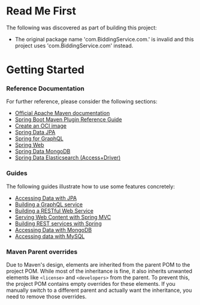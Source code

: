 # Read Me First
The following was discovered as part of building this project:

* The original package name 'com.BiddingService.com.' is invalid and this project uses 'com.BiddingService.com' instead.

# Getting Started

### Reference Documentation
For further reference, please consider the following sections:

* [Official Apache Maven documentation](https://maven.apache.org/guides/index.html)
* [Spring Boot Maven Plugin Reference Guide](https://docs.spring.io/spring-boot/3.3.4/maven-plugin)
* [Create an OCI image](https://docs.spring.io/spring-boot/3.3.4/maven-plugin/build-image.html)
* [Spring Data JPA](https://docs.spring.io/spring-boot/docs/3.3.4/reference/htmlsingle/index.html#data.sql.jpa-and-spring-data)
* [Spring for GraphQL](https://docs.spring.io/spring-boot/docs/3.3.4/reference/htmlsingle/index.html#web.graphql)
* [Spring Web](https://docs.spring.io/spring-boot/docs/3.3.4/reference/htmlsingle/index.html#web)
* [Spring Data MongoDB](https://docs.spring.io/spring-boot/docs/3.3.4/reference/htmlsingle/index.html#data.nosql.mongodb)
* [Spring Data Elasticsearch (Access+Driver)](https://docs.spring.io/spring-boot/docs/3.3.4/reference/htmlsingle/index.html#data.nosql.elasticsearch)

### Guides
The following guides illustrate how to use some features concretely:

* [Accessing Data with JPA](https://spring.io/guides/gs/accessing-data-jpa/)
* [Building a GraphQL service](https://spring.io/guides/gs/graphql-server/)
* [Building a RESTful Web Service](https://spring.io/guides/gs/rest-service/)
* [Serving Web Content with Spring MVC](https://spring.io/guides/gs/serving-web-content/)
* [Building REST services with Spring](https://spring.io/guides/tutorials/rest/)
* [Accessing Data with MongoDB](https://spring.io/guides/gs/accessing-data-mongodb/)
* [Accessing data with MySQL](https://spring.io/guides/gs/accessing-data-mysql/)

### Maven Parent overrides

Due to Maven's design, elements are inherited from the parent POM to the project POM.
While most of the inheritance is fine, it also inherits unwanted elements like `<license>` and `<developers>` from the parent.
To prevent this, the project POM contains empty overrides for these elements.
If you manually switch to a different parent and actually want the inheritance, you need to remove those overrides.

